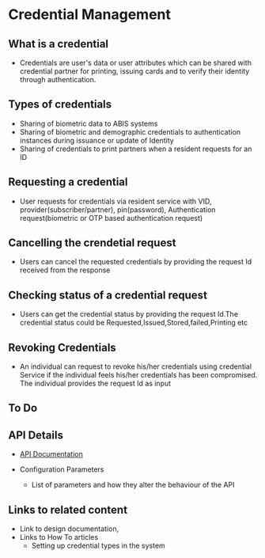 # Credential Management

## What is a credential
* Credentials are user's data or user attributes which can be shared with credential partner for printing, issuing cards and to verify their identity through authentication.

##  Types of credentials
* Sharing of biometric data to ABIS systems 
* Sharing of biometric and demographic credentials to authentication instances during issuance or update of Identity
* Sharing of credentials to print partners when a resident requests for an ID

## Requesting a credential
* User requests for credentials via resident service with VID, provider(subscriber/partner), pin(password), Authentication request(biometric or OTP based authentication request)

## Cancelling the crendetial request
* Users can cancel the requested credentials by providing the request Id received from the response

## Checking status of a credential request
* Users can get the credential status by providing the request Id.The credential status could be Requested,Issued,Stored,failed,Printing etc

## Revoking Credentials
* An individual can request to revoke his/her credentials using credential Service if the individual feels his/her credentials has been compromised. The individual provides the request Id as input

## To Do

## API Details
* [API Documentation](Resident-Service-API-Documentation.md)

* Configuration Parameters
    * List of parameters and how they alter the behaviour of the API

## Links to related content
* Link to design documentation,
* Links to How To articles
    * Setting up credential types in the system

